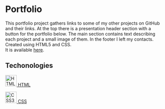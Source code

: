 # Portfolio

This portfolio project gathers links to some of my other projects on GitHub and their links.
At the top there is a presentation header section with a button for the portfolio below.
The main section contains text describing each project and a small image of them.
In the footer I left my contacts.</br>
Created using HTML5 and CSS.<br>
It is available <a href="https://vitorfnery.github.io/small_portfolio/" target="_blank">here</a>.

## Techonologies

<a href="https://developer.mozilla.org/en-US/docs/Glossary/HTML5" target="_blank" rel="noreferrer"><img src="https://raw.githubusercontent.com/danielcranney/readme-generator/main/public/icons/skills/html5-colored.svg" width="36" height="36" alt="HTML5" /> HTML</a>

<a href="https://www.w3.org/TR/CSS/#css" target="_blank" rel="noreferrer"><img src="https://raw.githubusercontent.com/danielcranney/readme-generator/main/public/icons/skills/css3-colored.svg" width="36" height="36" alt="CSS3" /> CSS</a>
